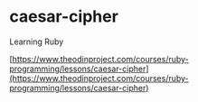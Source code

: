 # caesar-cipher

Learning Ruby

[https://www.theodinproject.com/courses/ruby-programming/lessons/caesar-cipher](https://www.theodinproject.com/courses/ruby-programming/lessons/caesar-cipher)
